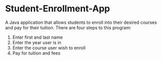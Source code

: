 # Student-Enrollment-App

<p> A Java application that allows students to enroll into their desired courses and pay for their tuition. There are four steps to this program:
  <ol> 
    <li>Enter first and last name</li>
    <li>Enter the year user is in</li>
    <li>Enter the course user wish to enroll</li>
    <li>Pay for tuition and fees</li>
</p>

